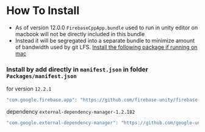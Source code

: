 # How To Install

- As of version 12.0.0 `FirebaseCppApp.bundle` used to run in unity editor on macbook will not be directly included in this bundle
- Instead it will be segregated into a separate bundle to minimize amount of bandwidth used by git LFS. [Install the following package if running on mac](https://github.com/firebase-unity/firebase-support-ios)


### Install by add directly in `manifest.json` in folder `Packages/manifest.json`

for version `12.2.1`
```csharp
"com.google.firebase.app": "https://github.com/firebase-unity/firebase-app.git#12.2.1",
```

dependency `external-dependency-manager-1.2.182`
```csharp
"com.google.external-dependency-manager": "https://github.com/google-unity/external-dependency-manager.git#1.2.182",
```

